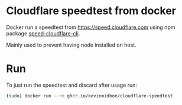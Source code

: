 # Cloudflare speedtest from docker

Docker run a speedtest from https://speed.cloudflare.com using npm package [speed-cloudflare-cli](https://github.com/KNawm/speed-cloudflare-cli). 

Mainly used to prevent having node installed on host.

# Run

To just run the speedtest and discard after usage run:
```bash
(sudo) docker run --rm ghcr.io/kevinmidboe/cloudflare-speedtest
```
